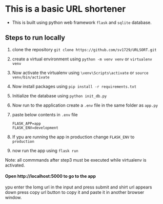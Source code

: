 # This is a basic URL shortener 

- This is built using python web framework `flask` and `sqlite` database.

## Steps to run locally

1. clone the repository `git clone https://github.com/sv1729/URLSORT.git`
2. create a virtual environment using `python -m venv venv` or `virtualenv venv`
3. Now activate the virtualenv using `\venv\Scripts\activate` or `source venv/bin/activate`
4. Now install packages using `pip install -r requirements.txt`

5. Initialize the database using 
    `python init_db.py`
6. Now run to the application create a `.env` file in the same folder as `app.py`
7. paste below contents in `.env` file
    ```env
    FLASK_APP=app
    FLASK_ENV=development
    ```
8. If ypu are running the app in production change `FLASK_ENV` to ` production`

9. now run the app using `flask run` 

Note: all commmands after step3 must be executed while virtualenv is activated.

#### Open http://localhost:5000 to go to the app


ypu enter the lomg url in the input and press submit and shirt url appears down press copy url button to copy it and  paste it in another browser window.

